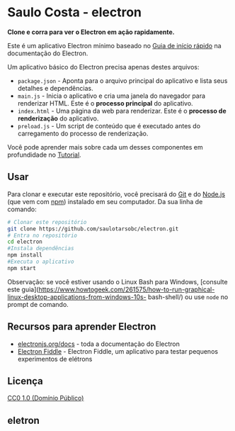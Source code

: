 # Saulo Costa - electron

**Clone e corra para ver o Electron em ação rapidamente.**

Este é um aplicativo Electron mínimo baseado no [Guia de início rápido](https://electronjs.org/docs/latest/tutorial/quick-start) na documentação do Electron.

Um aplicativo básico do Electron precisa apenas destes arquivos:

- `package.json` - Aponta para o arquivo principal do aplicativo e lista seus detalhes e dependências.
- `main.js` - Inicia o aplicativo e cria uma janela do navegador para renderizar HTML. Este é o **processo principal** do aplicativo.
- `index.html` - Uma página da web para renderizar. Este é o **processo de renderização** do aplicativo.
- `preload.js` - Um script de conteúdo que é executado antes do carregamento do processo de renderização.

Você pode aprender mais sobre cada um desses componentes em profundidade no [Tutorial](https://electronjs.org/docs/latest/tutorial/tutorial-prerequisites).

## Usar

Para clonar e executar este repositório, você precisará do [Git](https://git-scm.com) e do [Node.js](https://nodejs.org/en/download/) (que vem com [npm](http://npmjs.com)) instalado em seu computador. Da sua linha de comando:

```bash
# Clonar este repositório
git clone https://github.com/saulotarsobc/electron.git
# Entra no repositório
cd electron
#Instala dependências
npm install
#Executa o aplicativo
npm start
```

Observação: se você estiver usando o Linux Bash para Windows, [consulte este guia](https://www.howtogeek.com/261575/how-to-run-graphical-linux-desktop-applications-from-windows-10s- bash-shell/) ou use `node` no prompt de comando.

## Recursos para aprender Electron

- [electronjs.org/docs](https://electronjs.org/docs) - toda a documentação do Electron
- [Electron Fiddle](https://electronjs.org/fiddle) - Electron Fiddle, um aplicativo para testar pequenos experimentos de elétrons

## Licença

[CC0 1.0 (Domínio Público)](LICENSE.md)

## eletron
